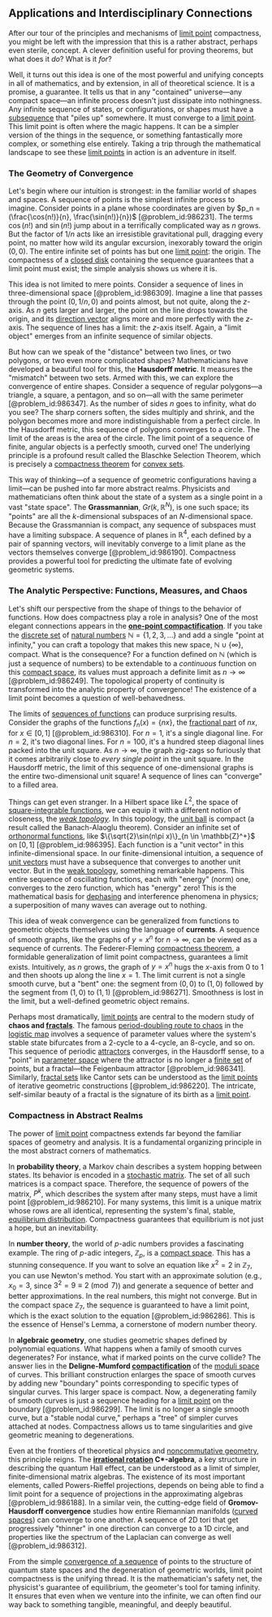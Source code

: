 ## Applications and Interdisciplinary Connections

After our tour of the principles and mechanisms of [limit point](@article_id:135778) compactness, you might be left with the impression that this is a rather abstract, perhaps even sterile, concept. A clever definition useful for proving theorems, but what does it *do*? What is it *for*?

Well, it turns out this idea is one of the most powerful and unifying concepts in all of mathematics, and by extension, in all of theoretical science. It is a promise, a guarantee. It tells us that in any "contained" universe—any compact space—an infinite process doesn't just dissipate into nothingness. Any infinite sequence of states, or configurations, or shapes must have a [subsequence](@article_id:139896) that "piles up" somewhere. It must converge to a [limit point](@article_id:135778). This limit point is often where the magic happens. It can be a simpler version of the things in the sequence, or something fantastically more complex, or something else entirely. Taking a trip through the mathematical landscape to see these [limit points](@article_id:140414) in action is an adventure in itself.

### The Geometry of Convergence

Let's begin where our intuition is strongest: in the familiar world of shapes and spaces. A sequence of points is the simplest infinite process to imagine. Consider points in a plane whose coordinates are given by $p_n = (\frac{\cos(n!)}{n}, \frac{\sin(n!)}{n})$ [@problem_id:986231]. The terms $\cos(n!)$ and $\sin(n!)$ jump about in a terrifically complicated way as $n$ grows. But the factor of $1/n$ acts like an irresistible gravitational pull, dragging every point, no matter how wild its angular excursion, inexorably toward the origin $(0,0)$. The entire infinite set of points has but one [limit point](@article_id:135778): the origin. The compactness of a [closed disk](@article_id:147909) containing the sequence guarantees that a limit point must exist; the simple analysis shows us where it is.

This idea is not limited to mere points. Consider a sequence of lines in three-dimensional space [@problem_id:986309]. Imagine a line that passes through the point $(0, 1/n, 0)$ and points almost, but not quite, along the $z$-axis. As $n$ gets larger and larger, the point on the line drops towards the origin, and its [direction vector](@article_id:169068) aligns more and more perfectly with the $z$-axis. The sequence of lines has a limit: the $z$-axis itself. Again, a "limit object" emerges from an infinite sequence of similar objects.

But how can we speak of the "distance" between two lines, or two polygons, or two even more complicated shapes? Mathematicians have developed a beautiful tool for this, the **Hausdorff metric**. It measures the "mismatch" between two sets. Armed with this, we can explore the convergence of entire shapes. Consider a sequence of regular polygons—a triangle, a square, a pentagon, and so on—all with the same perimeter [@problem_id:986347]. As the number of sides $n$ goes to infinity, what do you see? The sharp corners soften, the sides multiply and shrink, and the polygon becomes more and more indistinguishable from a perfect circle. In the Hausdorff metric, this sequence of polygons converges to a circle. The limit of the areas is the area of the circle. The limit point of a sequence of finite, angular objects is a perfectly smooth, curved one! The underlying principle is a profound result called the Blaschke Selection Theorem, which is precisely a [compactness theorem](@article_id:148018) for [convex sets](@article_id:155123).

This way of thinking—of a sequence of geometric configurations having a limit—can be pushed into far more abstract realms. Physicists and mathematicians often think about the state of a system as a single point in a vast "state space". The **Grassmannian**, $Gr(k, \mathbb{R}^N)$, is one such space; its "points" are all the $k$-dimensional subspaces of an $N$-dimensional space. Because the Grassmannian is compact, any sequence of subspaces must have a limiting subspace. A sequence of planes in $\mathbb{R}^4$, each defined by a pair of spanning vectors, will inevitably converge to a limit plane as the vectors themselves converge [@problem_id:986190]. Compactness provides a powerful tool for predicting the ultimate fate of evolving geometric systems.

### The Analytic Perspective: Functions, Measures, and Chaos

Let's shift our perspective from the shape of things to the behavior of functions. How does compactness play a role in analysis? One of the most elegant connections appears in the **[one-point compactification](@article_id:153292)**. If you take the [discrete set](@article_id:145529) of [natural numbers](@article_id:635522) $\mathbb{N} = \{1, 2, 3, \dots\}$ and add a single "point at infinity," you can craft a topology that makes this new space, $\mathbb{N} \cup \{\infty\}$, compact. What is the consequence? For a function defined on $\mathbb{N}$ (which is just a sequence of numbers) to be extendable to a *continuous* function on this [compact space](@article_id:149306), its values must approach a definite limit as $n \to \infty$ [@problem_id:986249]. The topological property of continuity is transformed into the analytic property of convergence! The existence of a limit point becomes a question of well-behavedness.

The limits of [sequences of functions](@article_id:145113) can produce surprising results. Consider the graphs of the functions $f_n(x) = \{nx\}$, the [fractional part](@article_id:274537) of $nx$, for $x \in [0,1]$ [@problem_id:986310]. For $n=1$, it's a single diagonal line. For $n=2$, it's two diagonal lines. For $n=100$, it's a hundred steep diagonal lines packed into the unit square. As $n \to \infty$, the graph zig-zags so furiously that it comes arbitrarily close to *every single point* in the unit square. In the Hausdorff metric, the limit of this sequence of one-dimensional graphs is the entire two-dimensional unit square! A sequence of lines can "converge" to a filled area.

Things can get even stranger. In a Hilbert space like $L^2$, the space of [square-integrable functions](@article_id:199822), we can equip it with a different notion of closeness, the *[weak topology](@article_id:153858)*. In this topology, the [unit ball](@article_id:142064) is compact (a result called the Banach-Alaoglu theorem). Consider an infinite set of [orthonormal functions](@article_id:184207), like $\{\sqrt{2}\sin(n\pi x)\}_{n \in \mathbb{Z}^+}$ on $[0,1]$ [@problem_id:986395]. Each function is a "unit vector" in this infinite-dimensional space. In our finite-dimensional intuition, a sequence of [unit vectors](@article_id:165413) must have a subsequence that converges to another unit vector. But in the [weak topology](@article_id:153858), something remarkable happens. This entire sequence of oscillating functions, each with "energy" (norm) one, converges to the zero function, which has "energy" zero! This is the mathematical basis for [dephasing](@article_id:146051) and interference phenomena in physics; a superposition of many waves can average out to nothing.

This idea of weak convergence can be generalized from functions to geometric objects themselves using the language of **currents**. A sequence of smooth graphs, like the graphs of $y=x^n$ for $n \to \infty$, can be viewed as a sequence of currents. The Federer-Fleming [compactness theorem](@article_id:148018), a formidable generalization of limit point compactness, guarantees a limit exists. Intuitively, as $n$ grows, the graph of $y=x^n$ hugs the $x$-axis from $0$ to $1$ and then shoots up along the line $x=1$. The limit current is not a single smooth curve, but a "bent" one: the segment from $(0,0)$ to $(1,0)$ followed by the segment from $(1,0)$ to $(1,1)$ [@problem_id:986271]. Smoothness is lost in the limit, but a well-defined geometric object remains.

Perhaps most dramatically, [limit points](@article_id:140414) are central to the modern study of **chaos and [fractals](@article_id:140047)**. The famous [period-doubling route to chaos](@article_id:273756) in the [logistic map](@article_id:137020) involves a sequence of parameter values where the system's stable state bifurcates from a 2-cycle to a 4-cycle, an 8-cycle, and so on. This sequence of periodic [attractors](@article_id:274583) converges, in the Hausdorff sense, to a "point" in [parameter space](@article_id:178087) where the attractor is no longer a [finite set](@article_id:151753) of points, but a fractal—the Feigenbaum attractor [@problem_id:986341]. Similarly, [fractal sets](@article_id:185996) like Cantor sets can be understood as the [limit points](@article_id:140414) of iterative geometric constructions [@problem_id:986220]. The intricate, self-similar beauty of a fractal is the signature of its birth as a [limit point](@article_id:135778).

### Compactness in Abstract Realms

The power of [limit point](@article_id:135778) compactness extends far beyond the familiar spaces of geometry and analysis. It is a fundamental organizing principle in the most abstract corners of mathematics.

In **probability theory**, a Markov chain describes a system hopping between states. Its behavior is encoded in a [stochastic matrix](@article_id:269128). The set of all such matrices is a compact space. Therefore, the sequence of powers of the matrix, $P^k$, which describes the system after many steps, must have a limit point [@problem_id:986210]. For many systems, this limit is a unique matrix whose rows are all identical, representing the system's final, stable, [equilibrium distribution](@article_id:263449). Compactness guarantees that equilibrium is not just a hope, but an inevitability.

In **number theory**, the world of $p$-adic numbers provides a fascinating example. The ring of $p$-adic integers, $\mathbb{Z}_p$, is a [compact space](@article_id:149306). This has a stunning consequence. If you want to solve an equation like $x^2 = 2$ in $\mathbb{Z}_7$, you can use Newton's method. You start with an approximate solution (e.g., $x_0 = 3$, since $3^2 = 9 \equiv 2 \pmod{7}$) and generate a sequence of better and better approximations. In the real numbers, this might not converge. But in the compact space $\mathbb{Z}_7$, the sequence is guaranteed to have a limit point, which is the exact solution to the equation [@problem_id:986286]. This is the essence of Hensel's Lemma, a cornerstone of modern number theory.

In **algebraic geometry**, one studies geometric shapes defined by polynomial equations. What happens when a family of smooth curves degenerates? For instance, what if marked points on the curve collide? The answer lies in the **Deligne-Mumford [compactification](@article_id:150024)** of the [moduli space](@article_id:161221) of curves. This brilliant construction enlarges the space of smooth curves by adding new "boundary" points corresponding to specific types of singular curves. This larger space is compact. Now, a degenerating family of smooth curves is just a sequence heading for a [limit point](@article_id:135778) on the boundary [@problem_id:986299]. The limit is no longer a single smooth curve, but a "stable nodal curve," perhaps a "tree" of simpler curves attached at nodes. Compactness allows us to tame singularities and give geometric meaning to degenerations.

Even at the frontiers of theoretical physics and [noncommutative geometry](@article_id:157942), this principle reigns. The **[irrational rotation](@article_id:267844) C\*-algebra**, a key structure in describing the quantum Hall effect, can be understood as a limit of simpler, finite-dimensional matrix algebras. The existence of its most important elements, called Powers-Rieffel projections, depends on being able to find a limit point for a sequence of projections in the approximating algebras [@problem_id:986188]. In a similar vein, the cutting-edge field of **Gromov-Hausdorff convergence** studies how entire Riemannian manifolds ([curved spaces](@article_id:203841)) can converge to one another. A sequence of 2D tori that get progressively "thinner" in one direction can converge to a 1D circle, and properties like the spectrum of the Laplacian can converge as well [@problem_id:986312].

From the simple [convergence of a sequence](@article_id:157991) of points to the structure of quantum state spaces and the degeneration of geometric worlds, limit point compactness is the unifying thread. It is the mathematician's safety net, the physicist's guarantee of equilibrium, the geometer's tool for taming infinity. It ensures that even when we venture into the infinite, we can often find our way back to something tangible, meaningful, and deeply beautiful.